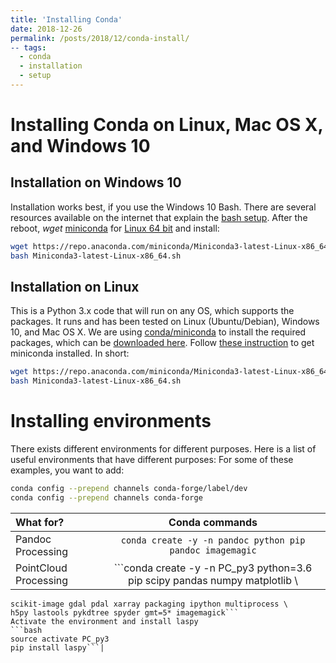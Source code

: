 ```yaml
---
title: 'Installing Conda'
date: 2018-12-26
permalink: /posts/2018/12/conda-install/
-- tags:
  - conda
  - installation
  - setup
---
```


# Installing Conda on Linux, Mac OS X, and Windows 10

## Installation on Windows 10
Installation works best, if you use the Windows 10 Bash. There are several resources available on the internet that explain the [bash setup](https://www.windowscentral.com/how-install-bash-shell-command-line-windows-10). 
After the reboot, *wget* [miniconda](https://conda.io/miniconda.html) for [Linux 64 bit](https://repo.anaconda.com/miniconda/Miniconda3-latest-Linux-x86_64.sh) and install:

```bash
wget https://repo.anaconda.com/miniconda/Miniconda3-latest-Linux-x86_64.sh
bash Miniconda3-latest-Linux-x86_64.sh
```

## Installation on Linux
This is a Python 3.x code that will run on any OS, which supports the packages. It runs and has been tested on Linux (Ubuntu/Debian), Windows 10, and Mac OS X. We are using [conda/miniconda](https://conda.io/docs/) to install the required packages, which can be [downloaded here](https://conda.io/miniconda.html). Follow [these instruction](https://conda.io/docs/user-guide/install/index.html) to get miniconda installed. In short:
```bash
wget https://repo.anaconda.com/miniconda/Miniconda3-latest-Linux-x86_64.sh
bash Miniconda3-latest-Linux-x86_64.sh
```

# Installing environments
There exists different environments for different purposes. Here is a list of useful environments that have different purposes:
For some of these examples, you want to add:
```bash
conda config --prepend channels conda-forge/label/dev
conda config --prepend channels conda-forge
```

| What for? | Conda commands|
|:----------|:-------------:|
| Pandoc Processing | `conda create -y -n pandoc python pip pandoc imagemagic`|
|PointCloud Processing | ```conda create -y -n PC_py3 python=3.6 pip scipy pandas numpy matplotlib \
	scikit-image gdal pdal xarray packaging ipython multiprocess \
	h5py lastools pykdtree spyder gmt=5* imagemagick```
	Activate the environment and install laspy 
	```bash
	source activate PC_py3
	pip install laspy```|


